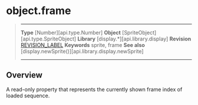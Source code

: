 # object.frame

> --------------------- ------------------------------------------------------------------------------------------
> __Type__              [Number][api.type.Number]
> __Object__            [SpriteObject][api.type.SpriteObject]
> __Library__           [display.*][api.library.display]
> __Revision__          [REVISION_LABEL](REVISION_URL)
> __Keywords__          sprite, frame
> __See also__          [display.newSprite()][api.library.display.newSprite]
> --------------------- ------------------------------------------------------------------------------------------

## Overview

A read-only property that represents the currently shown frame index of loaded sequence.